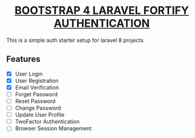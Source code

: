 <h1 align="center"><a href="https://dev.to/jasminetracey/laravel-8-with-bootstrap-livewire-and-fortify-5d33" target="_blank">BOOTSTRAP 4 LARAVEL FORTIFY AUTHENTICATION</a></h1>

This is a simple auth starter setup for laravel 8 projects

## Features

-   [x] User Login
-   [x] User Registration
-   [x] Email Verification
-   [ ] Forget Password
-   [ ] Reset Password
-   [ ] Change Password
-   [ ] Update User Profile
-   [ ] TwoFactor Authentication
-   [ ] Browser Session Management

